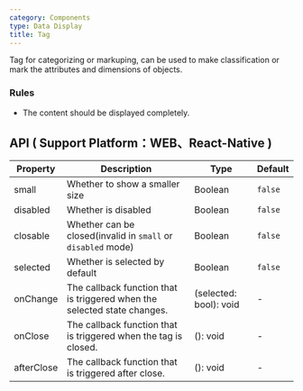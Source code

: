 ```yaml
---
category: Components
type: Data Display
title: Tag
---
```


Tag for categorizing or markuping, can be used to make classification or mark the attributes and dimensions of objects.

### Rules

- The content should be displayed completely.

## API ( Support Platform：WEB、React-Native )

| Property        | Description           | Type      | Default       |
|------------|----------------|--------------------|--------------|
| small   |  Whether to show a smaller size  |   Boolean    |  `false`  |
| disabled   | Whether is disabled      | Boolean |    `false`  |
| closable   | Whether can be closed(invalid in `small` or `disabled` mode) | Boolean | `false` |
| selected   | Whether is selected by default     | Boolean |   `false`  |
| onChange   | The callback function that is triggered when the selected state changes. | (selected: bool): void |   -  |
| onClose   | The callback function that is triggered when the tag is closed. | (): void |   -  |
| afterClose   | The callback function that is triggered after close. | (): void |   -  |
